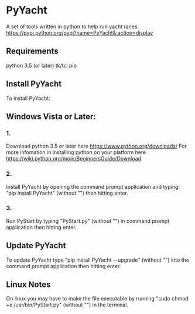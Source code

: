# PyYacht

A set of tools written in python to help run yacht races.
https://pypi.python.org/pypi?name=PyYacht&:action=display

## Requirements
python 3.5 (or later)
tk/tcl
pip

## Install PyYacht
To install PyYacht:

## Windows Vista or Later:
### 1. 
Download python 3.5 or later here https://www.python.org/downloads/
For more infomation in installing python on your platform here https://wiki.python.org/moin/BeginnersGuide/Download

### 2.
Install PyYacht by opening the command prompt application and typing: "pip install PyYacht" (without "") then hitting enter.

### 3.
Run PyStart by typing "PyStart.py" (without "") in command prompt application then hitting enter.

## Update PyYacht
To update PyYacht type "pip install PyYacht --upgrade" (without "") into the command prompt application then hitting enter.

## Linux Notes
On linux you may have to make the file executable by running "sudo chmod +x /usr/bin/PyStart.py" (without "") in the terminal.

